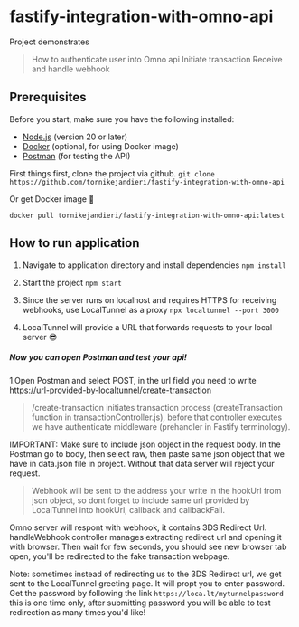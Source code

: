 # fastify-integration-with-omno-api

Project demonstrates

> How to authenticate user into Omno api
> Initiate transaction
> Receive and handle webhook

## Prerequisites

Before you start, make sure you have the following installed:

- [Node.js](https://nodejs.org/) (version 20 or later)
- [Docker](https://www.docker.com/) (optional, for using Docker image)
- [Postman](https://www.postman.com/) (for testing the API)

First things first, clone the project via github.
`git clone https://github.com/tornikejandieri/fastify-integration-with-omno-api`

Or get Docker image 🐳

`docker pull tornikejandieri/fastify-integration-with-omno-api:latest`

## How to run application

1. Navigate to application directory and install dependencies
   `npm install`

2. Start the project
   `npm start`

3. Since the server runs on localhost and requires HTTPS for receiving webhooks, use LocalTunnel as a proxy
   `npx localtunnel --port 3000`

4. LocalTunnel will provide a URL that forwards requests to your local server 😎

##### Now you can open Postman and test your api!

1.Open Postman and select POST, in the url field you need to write <https://url-provided-by-localtunnel/create-transaction>

> /create-transaction initiates transaction process (createTransaction function in transactionController.js), before that controller executes we have authenticate middleware (prehandler in Fastify terminology).

IMPORTANT: Make sure to include json object in the request body. In the Postman go to body, then select raw, then paste same json object that we have in data.json file in project. Without that data server will reject your request.

> Webhook will be sent to the address your write in the hookUrl from json object, so dont forget to include same url provided by LocalTunnel into hookUrl, callback and callbackFail.

Omno server will respont with webhook, it contains 3DS Redirect Url. handleWebhook controller manages extracting redirect url and opening it with browser.
Then wait for few seconds, you should see new browser tab open, you'll be redirected to the fake transaction webpage.

Note: sometimes instead of redirecting us to the 3DS Redirect url, we get sent to the LocalTunnel greeting page. It will propt you to enter password. Get the password by following the link `https://loca.lt/mytunnelpassword` this is one time only, after submitting password you will be able to test redirection as many times you'd like!
